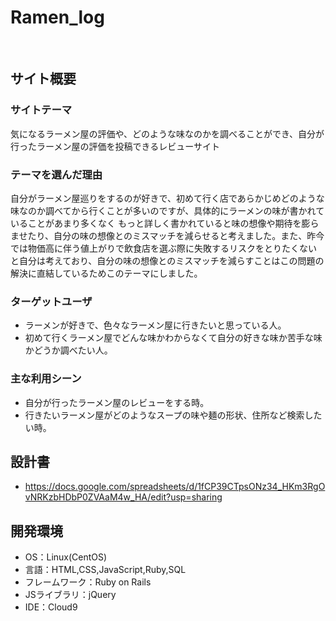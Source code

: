 # Ramen_log
​
## サイト概要
### サイトテーマ
<!--何を『目的』とし、どのような『分類』なのかを簡潔に書く-->
​気になるラーメン屋の評価や、どのような味なのかを調べることができ、自分が行ったラーメン屋の評価を投稿できるレビューサイト
### テーマを選んだ理由
<!--なぜこのようなテーマにしたかを説明する-->
​自分がラーメン屋巡りをするのが好きで、初めて行く店であらかじめどのような味なのか調べてから行くことが多いのですが、具体的にラーメンの味が書かれていることがあまり多くなく
 もっと詳しく書かれていると味の想像や期待を膨らませたり、自分の味の想像とのミスマッチを減らせると考えました。また、昨今では物価高に伴う値上がりで飲食店を選ぶ際に失敗するリスクをとりたくない
 と自分は考えており、自分の味の想像とのミスマッチを減らすことはこの問題の解決に直結しているためこのテーマにしました。
### ターゲットユーザ
<!--誰に使ってもらうかを具体的に記載する-->
 - ラーメンが好きで、色々なラーメン屋に行きたいと思っている人。
 - 初めて行くラーメン屋でどんな味かわからなくて自分の好きな味か苦手な味かどうか調べたい人。
### 主な利用シーン
<!--どのような時に使うのかの状況を記載すること-->
 - 自分が行ったラーメン屋のレビューをする時。
 - 行きたいラーメン屋がどのようなスープの味や麺の形状、住所など検索したい時。
## 設計書
<!--テーマを設定・提出する時点では不要です-->
- https://docs.google.com/spreadsheets/d/1fCP39CTpsONz34_HKm3RgOvNRKzbHDbP0ZVAaM4w_HA/edit?usp=sharing
## 開発環境
- OS：Linux(CentOS)
- 言語：HTML,CSS,JavaScript,Ruby,SQL
- フレームワーク：Ruby on Rails
- JSライブラリ：jQuery
- IDE：Cloud9
​


